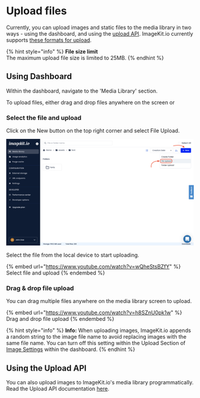# Upload files

Currently, you can upload images and static files to the media library in two ways - using the dashboard, and using the [upload API](../../api-reference/upload-file-api/). ImageKit.io currently supports [these formats for upload](../../api-reference/upload-file-api/#allowed-mime-types-for-uploading).

{% hint style="info" %}
**File size limit**\
The maximum upload file size is limited to 25MB.
{% endhint %}

## Using Dashboard

Within the dashboard, navigate to the 'Media Library' section.

To upload files, either drag and drop files anywhere on the screen or

### Select the file and upload

 Click on the New button on the top right corner and select File Upload.

![](../../.gitbook/assets/new-file-upload.png)

Select the file from the local device to start uploading.

{% embed url="https://www.youtube.com/watch?v=wQheStsBZfY" %}
Select file and upload
{% endembed %}

### Drag & drop file upload

You can drag multiple files anywhere on the media library screen to upload.

{% embed url="https://www.youtube.com/watch?v=h8SZnU0pk1w" %}
Drag and drop file upload
{% endembed %}

{% hint style="info" %}
**Info:** When uploading images, ImageKit.io appends a random string to the image file name to avoid replacing images with the same file name. You can turn off this setting within the Upload Section of [Image Settings](https://imagekit.io/dashboard#settings) within the dashboard.
{% endhint %}

## Using the Upload API

You can also upload images to ImageKit.io's media library programmatically. Read the Upload API documentation [here](../../api-reference/upload-file-api/).
